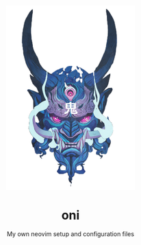 <p align="center">
	<img alt="oni mask" src="./.github/images/oni.png" width="300"/>
</p>


<h1 align="center">oni</h1>

<p align="center">My own neovim setup and configuration files </p>
